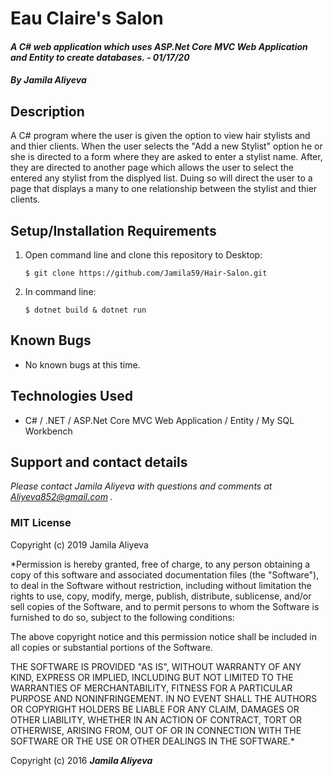 # Eau Claire's Salon

#### _A C# web application which uses ASP.Net Core MVC Web Application and Entity to create databases.  - 01/17/20_

#### _By **Jamila Aliyeva**_

## Description

A C# program where the user is given the option to view  hair stylists and and thier clients. When the user selects the "Add a new Stylist" option he or she is directed to a form where they are asked to enter a stylist name. After, they are directed to another page which allows the user to select the entered any stylist from the displyed list. Duing so will direct the user to a page that displays a many to one relationship between the stylist and thier clients.

## Setup/Installation Requirements

1. Open command line and clone this repository to Desktop:
    ```
    $ git clone https://github.com/Jamila59/Hair-Salon.git
    ```
2. In command line:
    ```
    $ dotnet build & dotnet run
    ```

## Known Bugs
* No known bugs at this time.

## Technologies Used
* C# / .NET / ASP.Net Core MVC Web Application /  Entity / My SQL Workbench

## Support and contact details

_Please contact Jamila Aliyeva with questions and comments at Aliyeva852@gmail.com ._

### MIT License
Copyright (c) 2019 Jamila Aliyeva

*Permission is hereby granted, free of charge, to any person obtaining a copy of this software and associated documentation files (the "Software"), to deal in the Software without restriction, including without limitation the rights to use, copy, modify, merge, publish, distribute, sublicense, and/or sell copies of the Software, and to permit persons to whom the Software is furnished to do so, subject to the following conditions:

The above copyright notice and this permission notice shall be included in all copies or substantial portions of the Software.

THE SOFTWARE IS PROVIDED "AS IS", WITHOUT WARRANTY OF ANY KIND, EXPRESS OR IMPLIED, INCLUDING BUT NOT LIMITED TO THE WARRANTIES OF MERCHANTABILITY, FITNESS FOR A PARTICULAR PURPOSE AND NONINFRINGEMENT. IN NO EVENT SHALL THE AUTHORS OR COPYRIGHT HOLDERS BE LIABLE FOR ANY CLAIM, DAMAGES OR OTHER LIABILITY, WHETHER IN AN ACTION OF CONTRACT, TORT OR OTHERWISE, ARISING FROM, OUT OF OR IN CONNECTION WITH THE SOFTWARE OR THE USE OR OTHER DEALINGS IN THE SOFTWARE.*


Copyright (c) 2016 **_Jamila Aliyeva_**


